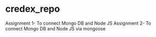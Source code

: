 # credex_repo
Assignment 1- To connect Mongo DB and Node JS
Assignment 2- To connect Mongo DB and Node JS via mongoose
